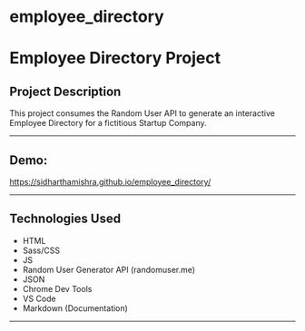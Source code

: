 # employee_directory
 # Employee Directory Project 
 
 ## Project Description
 This project consumes the Random User API to generate an interactive Employee Directory for a fictitious Startup Company.

---
## Demo: 
https://sidharthamishra.github.io/employee_directory/

---
## Technologies Used

- HTML
- Sass/CSS
- JS
- Random User Generator API (randomuser.me)
- JSON
- Chrome Dev Tools
- VS Code
- Markdown (Documentation)

---
